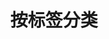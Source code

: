 ---
title: "按标签分类"
layout: "tags"
summary: tags
disableShare: true
ShowReadingTime: false
ShowBreadCrumbs: false
ShowWordCount: false
---